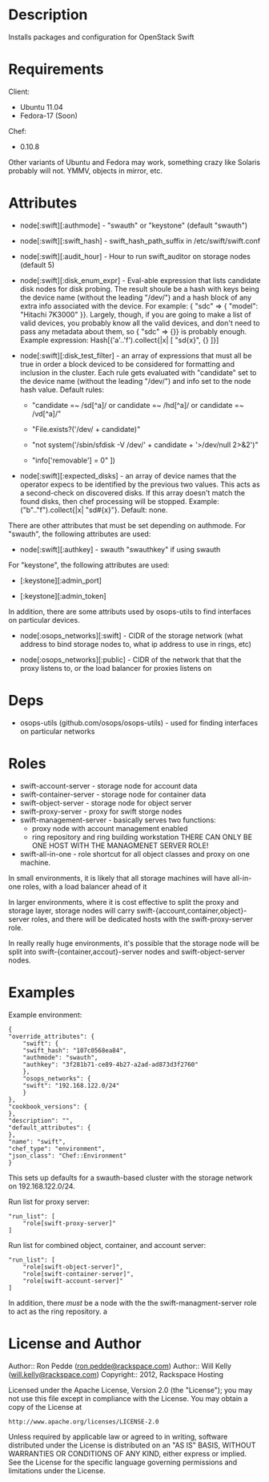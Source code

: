 Description
====

Installs packages and configuration for OpenStack Swift

Requirements
====

Client:
 * Ubuntu 11.04
 * Fedora-17 (Soon)

Chef:
 * 0.10.8

Other variants of Ubuntu and Fedora may work, something crazy like
Solaris probably will not.  YMMV, objects in mirror, etc.

Attributes
====

 * node[:swift][:authmode] - "swauth" or "keystone" (default "swauth")

 * node[:swift][:swift_hash] - swift_hash_path_suffix in /etc/swift/swift.conf

 * node[:swift][:audit_hour] - Hour to run swift_auditor on storage nodes (default 5)

 * node[:swift][:disk_enum_expr] - Eval-able expression that lists
   candidate disk nodes for disk probing.  The result shoule be a hash
   with keys being the device name (without the leading "/dev/") and a
   hash block of any extra info associated with the device.  For
   example: { "sdc" => { "model": "Hitachi 7K3000" }}.  Largely,
   though, if you are going to make a list of valid devices, you
   probably know all the valid devices, and don't need to pass any
   metadata about them, so { "sdc" => {}} is probably enough.  Example
   expression: Hash[('a'..'f').collect{|x| [ "sd{x}", {} ]}]

 * node[:swift][:disk_test_filter] - an array of expressions that must
   all be true in order a block deviced to be considered for
   formatting and inclusion in the cluster.  Each rule gets evaluated
   with "candidate" set to the device name (without the leading
   "/dev/") and info set to the node hash value.  Default rules:

    * "candidate =~ /sd[^a]/ or candidate =~ /hd[^a]/ or candidate =~
      /vd[^a]/"

    * "File.exists?('/dev/ + candidate)"

    * "not system('/sbin/sfdisk -V /dev/' + candidate + '>/dev/null 2>&2')"

    * "info['removable'] = 0" ])

 * node[:swift][:expected_disks] - an array of device names that the
   operator expecs to be identified by the previous two values.  This
   acts as a second-check on discovered disks.  If this array doesn't
   match the found disks, then chef processing will be stopped.
   Example: ("b".."f").collect{|x| "sd#{x}"}.  Default: none.

There are other attributes that must be set depending on authmode.
For "swauth", the following attributes are used:

 * node[:swift][:authkey] - swauth "swauthkey" if using swauth

For "keystone", the following attributes are used:

 * [:keystone][:admin_port]

 * [:keystone][:admin_token]

In addition, there are some attributs used by osops-utils to find
interfaces on particular devices.

 * node[:osops_networks][:swift] - CIDR of the storage network (what
   address to bind storage nodes to, what ip address to use in rings,
   etc)

 * node[:osops_networks][:public] - CIDR of the network that
   that the proxy listens to, or the load balancer for proxies listens
   on

Deps
====

 * osops-utils (github.com/osops/osops-utils) - used for finding
   interfaces on particular networks

Roles
====

 * swift-account-server - storage node for account data
 * swift-container-server - storage node for container data
 * swift-object-server - storage node for object server
 * swift-proxy-server - proxy for swift storge nodes
 * swift-management-server - basically serves two functions:
   * proxy node with account management enabled
   * ring repository and ring building workstation
   THERE CAN ONLY BE ONE HOST WITH THE MANAGMENET SERVER ROLE!
 * swift-all-in-one - role shortcut for all object classes and proxy
   on one machine.

In small environments, it is likely that all storage machines will
have all-in-one roles, with a load balancer ahead of it

In larger environments, where it is cost effective to split the proxy
and storage layer, storage nodes will carry
swift-{account,container,object}-server roles, and there will be
dedicated hosts with the swift-proxy-server role.

In really really huge environments, it's possible that the storage
node will be split into swift-{container,accout}-server nodes and
swift-object-server nodes.

Examples
====

Example environment:


    {
	"override_attributes": {
	    "swift": {
		"swift_hash": "107c0568ea84",
		"authmode": "swauth",
		"authkey": "3f281b71-ce89-4b27-a2ad-ad873d3f2760"
	    },
	    "osops_networks": {
		"swift": "192.168.122.0/24"
	    }
	},
	"cookbook_versions": {
	},
	"description": "",
	"default_attributes": {
	},
	"name": "swift",
	"chef_type": "environment",
	"json_class": "Chef::Environment"
    }

This sets up defaults for a swauth-based cluster with the storage
network on 192.168.122.0/24.

Run list for proxy server:

    "run_list": [
        "role[swift-proxy-server]"
    ]

Run list for combined object, container, and account server:

    "run_list": [
	    "role[swift-object-server]",
	    "role[swift-container-server]",
        "role[swift-account-server]"
    ]

In addition, there *must* be a node with the the
swift-managment-server role to act as the ring repository.
a

License and Author
====

Author:: Ron Pedde (<ron.pedde@rackspace.com>)
Author::  Will Kelly (<will.kelly@rackspace.com>)
Copyright:: 2012, Rackspace Hosting

Licensed under the Apache License, Version 2.0 (the "License");
you may not use this file except in compliance with the License.
You may obtain a copy of the License at

    http://www.apache.org/licenses/LICENSE-2.0

Unless required by applicable law or agreed to in writing, software
distributed under the License is distributed on an "AS IS" BASIS,
WITHOUT WARRANTIES OR CONDITIONS OF ANY KIND, either express or implied.
See the License for the specific language governing permissions and
limitations under the License.

